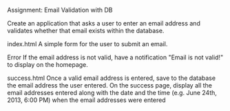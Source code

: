 Assignment: Email Validation with DB

Create an application that asks a user to enter an email address and validates whether that email exists within the database.

index.html
A simple form for the user to submit an email.

Error
If the email address is not valid, have a notification "Email is not valid!" to display on the homepage.

success.html
Once a valid email address is entered, save to the database the email address the user entered. On the success page, display all the email addresses entered along with the date and the time (e.g. June 24th, 2013, 6:00 PM) when the email addresses were entered